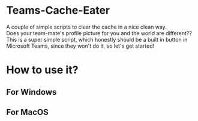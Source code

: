 # Teams-Cache-Eater
A couple of simple scripts to clear the cache in a nice clean way.<br>
Does your team-mate's profile picture for you and the world are different??<br>
This is a super simple script, which honestly should be a built in button in Microsoft Teams, since they won't do it, so let's get started!

# How to use it?

## For Windows

## For MacOS
